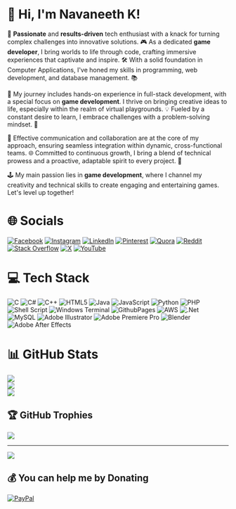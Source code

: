 # 👋 Hi, I'm Navaneeth K!
🚀 **Passionate** and **results-driven** tech enthusiast with a knack for turning complex challenges into innovative solutions. 🎮 As a dedicated **game developer**, I bring worlds to life through code, crafting immersive experiences that captivate and inspire. 🛠️ With a solid foundation in Computer Applications, I've honed my skills in programming, web development, and database management. 📚

🌟 My journey includes hands-on experience in full-stack development, with a special focus on **game development**. I thrive on bringing creative ideas to life, especially within the realm of virtual playgrounds. 💡 Fueled by a constant desire to learn, I embrace challenges with a problem-solving mindset. 🧠

🤝 Effective communication and collaboration are at the core of my approach, ensuring seamless integration within dynamic, cross-functional teams. 🌐 Committed to continuous growth, I bring a blend of technical prowess and a proactive, adaptable spirit to every project. 💼

🕹️ My main passion lies in **game development**, where I channel my creativity and technical skills to create engaging and entertaining games. Let's level up together! 

# 🌐 Socials
[![Facebook](https://img.shields.io/badge/Facebook-%231877F2.svg?logo=Facebook&logoColor=white)](https://facebook.com/navaneeth.k.official) [![Instagram](https://img.shields.io/badge/Instagram-%23E4405F.svg?logo=Instagram&logoColor=white)](https://instagram.com/cyberkunju.online) [![LinkedIn](https://img.shields.io/badge/LinkedIn-%230077B5.svg?logo=linkedin&logoColor=white)](https://linkedin.com/in/navaneeth-nk) [![Pinterest](https://img.shields.io/badge/Pinterest-%23E60023.svg?logo=Pinterest&logoColor=white)](https://pinterest.com/knavaneeth786) [![Quora](https://img.shields.io/badge/Quora-%23B92B27.svg?logo=Quora&logoColor=white)](https://quora.com/profile/Navaneeth-K-CYBER-KUNJU) [![Reddit](https://img.shields.io/badge/Reddit-%23FF4500.svg?logo=Reddit&logoColor=white)](https://reddit.com/user/ActivityDecent4701) [![Stack Overflow](https://img.shields.io/badge/-Stackoverflow-FE7A16?logo=stack-overflow&logoColor=white)](https://stackoverflow.com/users/23664924/navaneeth-k) [![X](https://img.shields.io/badge/X-black.svg?logo=X&logoColor=white)](https://x.com/CyberKunju) [![YouTube](https://img.shields.io/badge/YouTube-%23FF0000.svg?logo=YouTube&logoColor=white)](https://youtube.com/channel/UCm1erZiQD0_XtzYj_DRA0eg) 

# 💻 Tech Stack
![C](https://img.shields.io/badge/c-%2300599C.svg?style=plastic&logo=c&logoColor=white) ![C#](https://img.shields.io/badge/c%23-%23239120.svg?style=plastic&logo=csharp&logoColor=white) ![C++](https://img.shields.io/badge/c++-%2300599C.svg?style=plastic&logo=c%2B%2B&logoColor=white) ![HTML5](https://img.shields.io/badge/html5-%23E34F26.svg?style=plastic&logo=html5&logoColor=white) ![Java](https://img.shields.io/badge/java-%23ED8B00.svg?style=plastic&logo=openjdk&logoColor=white) ![JavaScript](https://img.shields.io/badge/javascript-%23323330.svg?style=plastic&logo=javascript&logoColor=%23F7DF1E) ![Python](https://img.shields.io/badge/python-3670A0?style=plastic&logo=python&logoColor=ffdd54) ![PHP](https://img.shields.io/badge/php-%23777BB4.svg?style=plastic&logo=php&logoColor=white) ![Shell Script](https://img.shields.io/badge/shell_script-%23121011.svg?style=plastic&logo=gnu-bash&logoColor=white) ![Windows Terminal](https://img.shields.io/badge/Windows%20Terminal-%234D4D4D.svg?style=plastic&logo=windows-terminal&logoColor=white) ![GithubPages](https://img.shields.io/badge/github%20pages-121013?style=plastic&logo=github&logoColor=white) ![AWS](https://img.shields.io/badge/AWS-%23FF9900.svg?style=plastic&logo=amazon-aws&logoColor=white) ![.Net](https://img.shields.io/badge/.NET-5C2D91?style=plastic&logo=.net&logoColor=white) ![MySQL](https://img.shields.io/badge/mysql-%2300000f.svg?style=plastic&logo=mysql&logoColor=white) ![Adobe Illustrator](https://img.shields.io/badge/adobe%20illustrator-%23FF9A00.svg?style=plastic&logo=adobe%20illustrator&logoColor=white) ![Adobe Premiere Pro](https://img.shields.io/badge/Adobe%20Premiere%20Pro-9999FF.svg?style=plastic&logo=Adobe%20Premiere%20Pro&logoColor=white) ![Blender](https://img.shields.io/badge/blender-%23F5792A.svg?style=plastic&logo=blender&logoColor=white) ![Adobe After Effects](https://img.shields.io/badge/Adobe%20After%20Effects-9999FF.svg?style=plastic&logo=Adobe%20After%20Effects&logoColor=white)
# 📊 GitHub Stats
![](https://github-readme-stats.vercel.app/api?username=CyberKunju&theme=react&hide_border=false&include_all_commits=false&count_private=false)<br/>
![](https://github-readme-streak-stats.herokuapp.com/?user=CyberKunju&theme=react&hide_border=false)<br/>
![](https://github-readme-stats.vercel.app/api/top-langs/?username=CyberKunju&theme=react&hide_border=false&include_all_commits=false&count_private=false&layout=compact)

## 🏆 GitHub Trophies
![](https://github-profile-trophy.vercel.app/?username=CyberKunju&theme=radical&no-frame=true&no-bg=false&margin-w=4)

---
[![](https://visitcount.itsvg.in/api?id=CyberKunju&icon=0&color=0)](https://visitcount.itsvg.in)

  ## 💰 You can help me by Donating
  [![PayPal](https://img.shields.io/badge/PayPal-00457C?style=for-the-badge&logo=paypal&logoColor=white)](https://paypal.me/cyberkunju) 

  
<!-- Proudly created with GPRM ( https://gprm.itsvg.in ) -->
